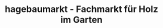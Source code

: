 ---
title: "hagebaumarkt - Fachmarkt für Holz im Garten"
url: /zeven/hagebaumarkt-fachmarkt-fuer-holz-im-garten/
shop: Baustoffe
---